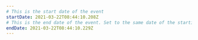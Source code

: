 ```yaml
---
# This is the start date of the event
startDate: 2021-03-22T08:44:10.208Z
# This is the end date of the event. Set to the same date of the starting date if this is a one day event
endDate: 2021-03-22T08:44:10.229Z
---
```

